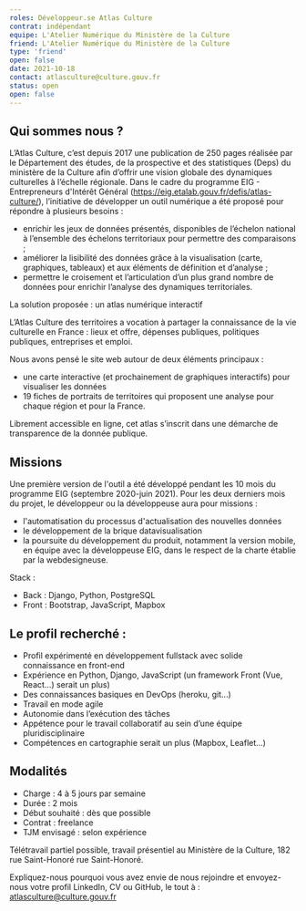 ```yaml
---
roles: Développeur.se Atlas Culture
contrat: indépendant
equipe: L'Atelier Numérique du Ministère de la Culture
friend: L'Atelier Numérique du Ministère de la Culture
type: 'friend'
open: false
date: 2021-10-18
contact: atlasculture@culture.gouv.fr
status: open
open: false
---
```



## Qui sommes nous ?

L’Atlas Culture, c’est depuis 2017 une publication de 250 pages réalisée par le Département des études, de la prospective et des statistiques (Deps) du ministère de la Culture afin d’offrir une vision globale des
dynamiques culturelles à l’échelle régionale.
Dans le cadre du programme EIG - Entrepreneurs d'Intérêt Général (https://eig.etalab.gouv.fr/defis/atlas-culture/), l’initiative de développer un outil numérique a été proposé pour répondre à plusieurs besoins :
* enrichir les jeux de données présentés, disponibles de l’échelon national à l’ensemble des échelons territoriaux pour permettre des comparaisons ;
* améliorer la lisibilité des données grâce à la visualisation (carte, graphiques, tableaux) et aux éléments de définition et d’analyse ;
* permettre le croisement et l’articulation d’un plus grand nombre de données pour enrichir l’analyse des dynamiques territoriales.

La solution proposée : un atlas numérique interactif

L’Atlas Culture des territoires a vocation à partager la connaissance de la vie culturelle en France : lieux
et offre, dépenses publiques, politiques publiques, entreprises et emploi.

Nous avons pensé le site web autour de deux éléments principaux :
* une carte interactive (et prochainement de graphiques interactifs) pour visualiser les données
* 19 fiches de portraits de territoires qui proposent une analyse pour chaque région et pour la
France.

Librement accessible en ligne, cet atlas s’inscrit dans une démarche de transparence de la donnée publique.

## Missions

Une première version de l'outil a été développé pendant les 10 mois du programme EIG (septembre 2020-juin 2021). Pour les deux derniers mois du projet, le développeur ou la développeuse aura pour missions :
* l'automatisation du processus d'actualisation des nouvelles données
* le développement de la brique datavisualisation
* la poursuite du développement du produit, notamment la version mobile, en équipe avec la développeuse EIG, dans le respect de la charte établie par la webdesigneuse.

Stack :
* Back : Django, Python, PostgreSQL
* Front : Bootstrap, JavaScript, Mapbox

## Le profil recherché :

* Profil expérimenté en développement fullstack avec solide connaissance en front-end
* Expérience en Python, Django, JavaScript (un framework Front (Vue, React…) serait un plus)
* Des connaissances basiques en DevOps (heroku, git…)
* Travail en mode agile
* Autonomie dans l’exécution des tâches
* Appétence pour le travail collaboratif au sein d’une équipe pluridisciplinaire
* Compétences en cartographie serait un plus (Mapbox, Leaflet…)

## Modalités

* Charge : 4 à 5 jours par semaine
* Durée : 2 mois
* Début souhaité : dès que possible
* Contrat : freelance
* TJM envisagé : selon expérience

Télétravail partiel possible, travail présentiel au Ministère de la Culture, 182 rue Saint-Honoré rue Saint-Honoré.

Expliquez-nous pourquoi vous avez envie de nous rejoindre et envoyez-nous votre profil LinkedIn, CV ou GitHub, le tout à : atlasculture@culture.gouv.fr

